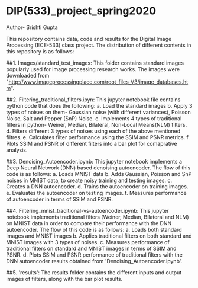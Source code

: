 # DIP(533)_project_spring2020
Author- Srishti Gupta

This repository contains data, code and results for the Digital Image Processing (ECE-533) class project. The distribution of different contents in this repository is as follows:

##1. Images/standard_test_images:
This folder contains standard images popularly used for image processing research works. The images were downloaded from "http://www.imageprocessingplace.com/root_files_V3/image_databases.htm".

##2. Filtering_traditional_filters.ipyn:
This jupyter notebook file contains python code that does the following:
  a. Load the standard images 
  b. Apply 3 types of noises on them- Gaussian noise (with different variances), Poisson Noise, Salt and Pepper (SnP) Noise.
  c. Implements 4 types of traditional filters in python- Weiner, Median, Bilateral, Non-Local Means(NLM) filters.
  d. Filters different 3 types of noises using each of the above mentioned filtres.
  e. Calculates filter performance using the SSIM and PSNR metrics.
  f. Plots SSIM and PSNR of different filters into a bar plot for comaprative analysis.
 
##3. Denoising_Autoencoder.ipynb: 
This jupyter notebook implements a Deep Neural Network (DNN) based denoising autoencoder. The flow of this code is as follows:
  a. Loads MNIST data
  b. Adds Gaussian, Poisson and SnP noises in MNIST data, to create noisy training and testing images.
  c. Creates a DNN autoencoder.
  d. Trains the autoencoder on training images.
  e. Evaluates the autoencoder on testing images.
  f. Measures performance of autoencoder in terms of SSIM and PSNR.
  
##4. Filtering_mnist_traditional-vs-autoencoder.ipynb:
This jupyter notebook implements traditional filters (Weiner, Median, Bilateral and NLM) on MNIST data in order to compare their performance with the DNN autoencoder. The flow of this code is as follows:
  a. Loads both standard images and MNIST images
  b. Applies traditional filters on both standard and MNIST images with 3 types of noises.
  c. Measures performance of traditional filters on standard and MNIST images in terms of SSIM and PSNR.
  d. Plots SSIM and PSNR performance of traditional filters with the DNN autoencoder results obtained from 'Denoising_Autoencoder.ipynb'.

##5. 'results':
The results folder contains the different inputs and output images of filters, along with the bar plot results.
